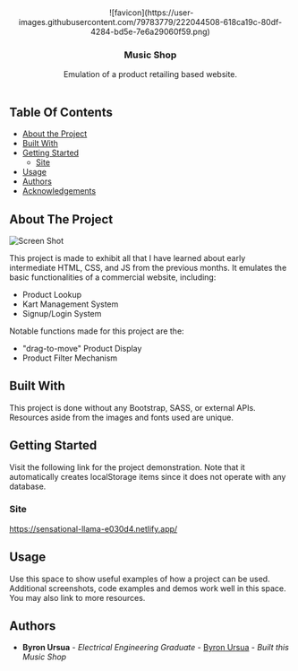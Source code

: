 <br/>
<p align="center">

  <img align="center">
![favicon](https://user-images.githubusercontent.com/79783779/222044508-618ca19c-80df-4284-bd5e-7e6a29060f59.png)</img>
  <h3 align="center">Music Shop</h3>

  <p align="center">
    Emulation of a product retailing based website.
    <br/>
    <br/>
  </p>
</p>



## Table Of Contents

* [About the Project](#about-the-project)
* [Built With](#built-with)
* [Getting Started](#getting-started)
  * [Site](#site)
* [Usage](#usage)
* [Authors](#authors)
* [Acknowledgements](#acknowledgements)

## About The Project

![Screen Shot](https://drive.google.com/drive/u/1/folders/116RlN_8zXJYaHUlT1pRqWWtMFMp8zM4F)

This project is made to exhibit all that I have learned about early intermediate HTML, CSS, and JS from the previous months. It emulates the basic functionalities of a commercial website, including:

* Product Lookup
* Kart Management System
* Signup/Login System

Notable functions made for this project are the:
* "drag-to-move" Product Display
* Product Filter Mechanism

## Built With

This project is done without any Bootstrap, SASS, or external APIs. Resources aside from the images and fonts used are unique.

## Getting Started

Visit the following link for the project demonstration. Note that it automatically creates localStorage items since it does not operate with any database.

### Site

https://sensational-llama-e030d4.netlify.app/

## Usage

Use this space to show useful examples of how a project can be used. Additional screenshots, code examples and demos work well in this space. You may also link to more resources.



## Authors

* **Byron Ursua** - *Electrical Engineering Graduate* - [Byron Ursua](https://github.com/noidontyesidont) - *Built this Music Shop*
